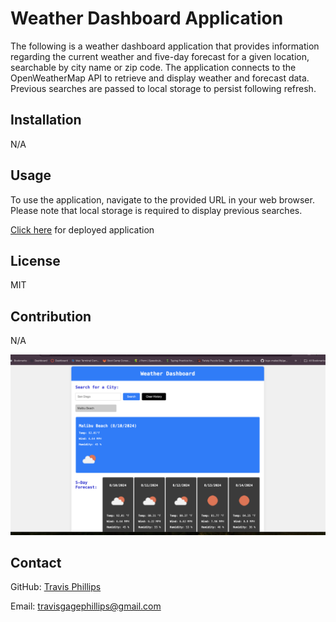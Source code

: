 # Weather Dashboard Application

The following is a weather dashboard application that provides information regarding the current weather and five-day forecast for a given location, searchable by city name or zip code. The application connects to the OpenWeatherMap API to retrieve and display weather and forecast data. Previous searches are passed to local storage to persist following refresh.

## Installation

N/A

## Usage

To use the application, navigate to the provided URL in your web browser. Please note that local storage is required to display previous searches.

[Click here](https://note-taker-z0v0.onrender.com/) for deployed application

## License

MIT

## Contribution

N/A

![Example of application](./assets/images/Weather%20Dashboard%20Screenshot.png)


## Contact

GitHub: [Travis Phillips](https://github.com/travisgage)

Email: travisgagephillips@gmail.com
